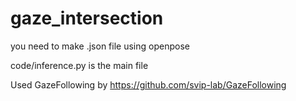 # gaze_intersection

you need to make .json file using openpose

code/inference.py is the main file

Used GazeFollowing by https://github.com/svip-lab/GazeFollowing

